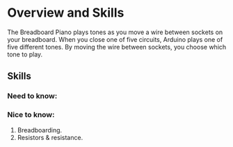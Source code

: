 # Overview and Skills

The Breadboard Piano plays tones as you move a wire between sockets on your breadboard. When you close one of five circuits, Arduino plays one of five different tones. By moving the wire between sockets, you choose which tone to play.

## Skills

### Need to know:

### Nice to know:

1. Breadboarding.
2. Resistors & resistance.
